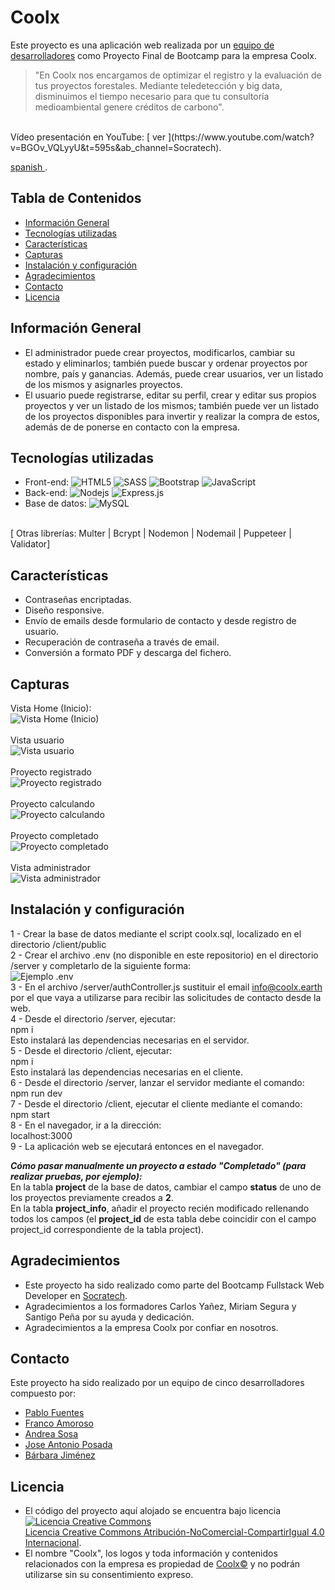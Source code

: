 # Coolx
Este proyecto es una aplicación web realizada por un [equipo de desarrolladores](#contacto) como Proyecto Final de Bootcamp para la empresa Coolx.<br/>
 >"En Coolx nos encargamos de optimizar el  registro y la evaluación de tus proyectos forestales. Mediante teledetección y big data, disminuimos el tiempo necesario para que tu consultoría medioambiental genere créditos de carbono".
<br/>
Vídeo presentación en YouTube: [ ver ](https://www.youtube.com/watch?v=BGOv_VQLyyU&t=595s&ab_channel=Socratech).

[ spanish ](https://youtu.be/kVVbpfFj-yU).
## Tabla de Contenidos
* [Información General](#informacion-general)
* [Tecnologías utilizadas](#tecnologías-utilizadas)
* [Características](#características)
* [Capturas](#capturas)
* [Instalación y configuración](#instalación-y-configuración)
* [Agradecimientos](#agradecimientos)
* [Contacto](#contacto)
* [Licencia](#licencia)


## Información General
- El administrador puede crear proyectos, modificarlos, cambiar su estado y eliminarlos; también puede buscar y ordenar proyectos por nombre, país y ganancias. Además, puede crear usuarios, ver un listado de los mismos y asignarles proyectos.
- El usuario puede registrarse, editar su perfil, crear y editar sus propios proyectos y ver un listado de los mismos; también puede ver un listado de los proyectos disponibles para invertir y realizar la compra de estos, además de de ponerse en contacto con la empresa.


## Tecnologías utilizadas
- Front-end: ![HTML5](https://img.shields.io/badge/-HTML5-E34F26?style=flat-square&logo=html5&logoColor=white)
![SASS](https://img.shields.io/badge/SASS-hotpink.svg?style=for-the-badge&logo=SASS&logoColor=white)
![Bootstrap](https://img.shields.io/badge/-Bootstrap-563D7C?style=flat-square&logo=bootstrap)
![JavaScript](https://img.shields.io/badge/-JavaScript-black?style=flat-square&logo=javascript)
- Back-end: ![Nodejs](https://img.shields.io/badge/-Nodejs-black?style=flat-square&logo=Node.js)
![Express.js](https://img.shields.io/badge/express.js-%23404d59.svg?style=for-the-badge&logo=express&logoColor=%2361DAFB)
- Base de datos: ![MySQL](https://img.shields.io/badge/-MySQL-black?style=flat-square&logo=mysql)
<br/>
[  Otras librerías:  Multer  |  Bcrypt  |  Nodemon  |  Nodemail  |  Puppeteer  |  Validator]


## Características
- Contraseñas encriptadas.
- Diseño responsive.
- Envío de emails desde formulario de contacto y desde registro de usuario.
- Recuperación de contraseña a través de email.
- Conversión a formato PDF y descarga del fichero.


## Capturas
Vista Home (Inicio):
<br/>
![Vista Home (Inicio)](https://github.com/reposocratech/Coolx/blob/master/screenshots/home.png)
<br/>
<br/>
Vista usuario
<br/>
![Vista usuario](https://github.com/reposocratech/Coolx/blob/master/screenshots/user_view.png)
<br/>
<br/>
Proyecto registrado
<br/>
![Proyecto registrado](https://github.com/reposocratech/Coolx/blob/master/screenshots/registered_project.png)
<br/>
<br/>
Proyecto calculando
<br/>
![Proyecto calculando](https://github.com/reposocratech/Coolx/blob/master/screenshots/calculate_project.png)
<br/>
<br/>
Proyecto completado
<br/>
![Proyecto completado](https://github.com/reposocratech/Coolx/blob/master/screenshots/completed_project.png)
<br/>
<br/>
Vista administrador
<br/>
![Vista administrador](https://github.com/reposocratech/Coolx/blob/master/screenshots/admin_view.png)


## Instalación y configuración
1 - Crear la base de datos mediante el script coolx.sql, localizado en el directorio /client/public
<br/>
2 - Crear el archivo .env (no disponible en este repositorio) en el directorio /server y completarlo de la siguiente forma:
<br/>
![Ejemplo .env](https://github.com/Frankovg/proyecto_final_socratech/blob/master/ENV.png)
<br/>
3 - En el archivo /server/authController.js sustituir el email info@coolx.earth por el que vaya a utilizarse para recibir las solicitudes de contacto desde la web.
<br/>
4 - Desde el directorio /server, ejecutar: <br/>
   npm i
<br/>
Esto instalará las dependencias necesarias en el servidor.
<br/>
5 - Desde el directorio /client, ejecutar:<br/>
   npm i
<br/>
Esto instalará las dependencias necesarias en el cliente.
<br/>
6 - Desde el directorio /server, lanzar el servidor mediante el comando:<br/>
   npm run dev
<br/>
7 - Desde el directorio /client, ejecutar el cliente mediante el comando:<br/>
      npm start
<br/>
8 - En el navegador, ir a la dirección: <br/>
   localhost:3000
<br/>
9 - La aplicación web se ejecutará entonces en el navegador.
<br/>

***Cómo pasar manualmente un proyecto a estado "**Completado**" (para realizar pruebas, por ejemplo):***<br/>
En la tabla **project** de la base de datos, cambiar el campo **status** de uno de los proyectos previamente creados a **2**.<br/>
En la tabla **project_info**, añadir el proyecto recién modificado rellenando todos los campos (el **project_id** de esta tabla debe coincidir con el campo project_id correspondiente de la tabla project).<br/>


## Agradecimientos
- Este proyecto ha sido realizado como parte del Bootcamp Fullstack Web Developer en [Socratech](https://socratech.es/).
- Agradecimientos a los formadores Carlos Yañez, Miriam Segura y Santigo Peña por su ayuda y dedicación.
- Agradecimientos a la empresa Coolx por confiar en nosotros.


## Contacto
Este proyecto ha sido realizado por un equipo de cinco desarrolladores compuesto por:
- [Pablo Fuentes](https://www.linkedin.com/in/pablo-fuentes-quirosa/)
- [Franco Amoroso](https://www.linkedin.com/in/francoamoroso/)
- [Andrea Sosa](https://www.linkedin.com/in/andrea-sosamolina/)
- [Jose Antonio Posada](https://www.linkedin.com/in/jose-antonio-posada/)
- [Bárbara Jiménez](https://www.linkedin.com/in/barbarajg/)

## Licencia
- El código del proyecto aquí alojado se encuentra bajo licencia <a rel="license" href="http://creativecommons.org/licenses/by-nc-sa/4.0/"><img alt="Licencia Creative Commons" style="border-width:0" src="https://i.creativecommons.org/l/by-nc-sa/4.0/88x31.png" /></a><br /> <a rel="license" href="http://creativecommons.org/licenses/by-nc-sa/4.0/">Licencia Creative Commons Atribución-NoComercial-CompartirIgual 4.0 Internacional</a>.
- El nombre "Coolx", los logos y toda información y contenidos relacionados con la empresa es propiedad de [Coolx©](https://coolx.earth/) y no podrán utilizarse sin su consentimiento expreso.
